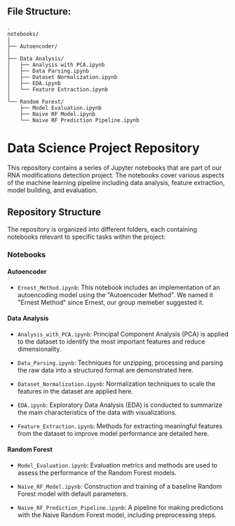 ## File Structure:
```
.
notebooks/
│
├── Autoencoder/
│
├── Data Analysis/
│   ├── Analysis with PCA.ipynb
│   ├── Data Parsing.ipynb
│   ├── Dataset Normalization.ipynb
│   ├── EDA.ipynb
│   └── Feature Extraction.ipynb
│
└── Random Forest/
    ├── Model Evaluation.ipynb
    ├── Naive RF Model.ipynb
    └── Naive RF Prediction Pipeline.ipynb
```

# Data Science Project Repository

This repository contains a series of Jupyter notebooks that are part of our RNA modifications detection project. The notebooks cover various aspects of the machine learning pipeline including data analysis, feature extraction, model building, and evaluation.

## Repository Structure

The repository is organized into different folders, each containing notebooks relevant to specific tasks within the project:

### Notebooks

#### Autoencoder

- `Ernest_Method.ipynb`: This notebook includes an implementation of an autoencoding model using the "Autoencoder Method". We named it "Ernest Method" since Ernest, our group memeber suggested it.

#### Data Analysis

- `Analysis_with_PCA.ipynb`: Principal Component Analysis (PCA) is applied to the dataset to identify the most important features and reduce dimensionality.

- `Data_Parsing.ipynb`: Techniques for unzipping, processing and parsing the raw data into a structured format are demonstrated here.

- `Dataset_Normalization.ipynb`: Normalization techniques to scale the features in the dataset are applied here.

- `EDA.ipynb`: Exploratory Data Analysis (EDA) is conducted to summarize the main characteristics of the data with visualizations.

- `Feature_Extraction.ipynb`: Methods for extracting meaningful features from the dataset to improve model performance are detailed here.

#### Random Forest

- `Model_Evaluation.ipynb`: Evaluation metrics and methods are used to assess the performance of the Random Forest models.

- `Naive_RF_Model.ipynb`: Construction and training of a baseline Random Forest model with default parameters.

- `Naive_RF_Prediction_Pipeline.ipynb`: A pipeline for making predictions with the Naive Random Forest model, including preprocessing steps.
